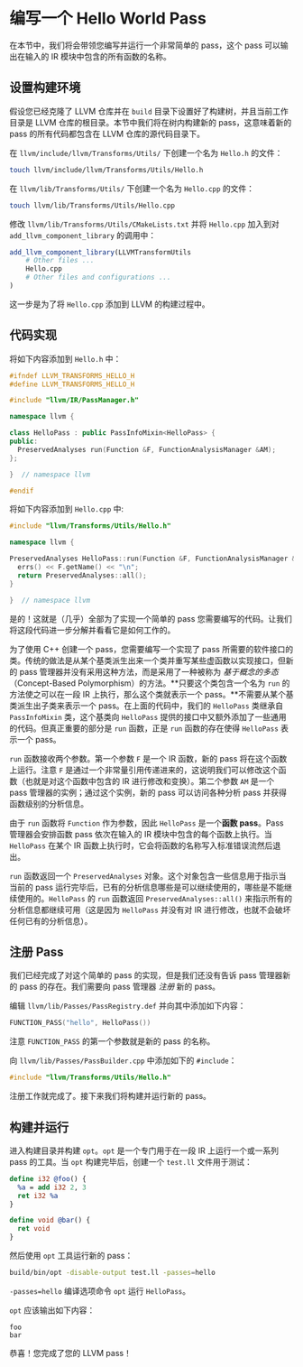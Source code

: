 # 编写一个 Hello World Pass

在本节中，我们将会带领您编写并运行一个非常简单的 pass，这个 pass 可以输出在输入的 IR 模块中包含的所有函数的名称。

## 设置构建环境

假设您已经克隆了 LLVM 仓库并在 `build` 目录下设置好了构建树，并且当前工作目录是 LLVM 仓库的根目录。本节中我们将在树内构建新的 pass，这意味着新的 pass 的所有代码都包含在 LLVM 仓库的源代码目录下。

在 `llvm/include/llvm/Transforms/Utils/` 下创建一个名为 `Hello.h` 的文件：

```sh
touch llvm/include/llvm/Transforms/Utils/Hello.h
```

在 `llvm/lib/Transforms/Utils/` 下创建一个名为 `Hello.cpp` 的文件：

```sh
touch llvm/lib/Transforms/Utils/Hello.cpp
```

修改 `llvm/lib/Transforms/Utils/CMakeLists.txt` 并将 `Hello.cpp` 加入到对 `add_llvm_component_library` 的调用中：

```CMake
add_llvm_component_library(LLVMTransformUtils
    # Other files ...
    Hello.cpp
    # Other files and configurations ...
)
```

这一步是为了将 `Hello.cpp` 添加到 LLVM 的构建过程中。

## 代码实现

将如下内容添加到 `Hello.h` 中：

```cpp
#ifndef LLVM_TRANSFORMS_HELLO_H
#define LLVM_TRANSFORMS_HELLO_H

#include "llvm/IR/PassManager.h"

namespace llvm {

class HelloPass : public PassInfoMixin<HelloPass> {
public:
  PreservedAnalyses run(Function &F, FunctionAnalysisManager &AM);
};

}  // namespace llvm

#endif
```

将如下内容添加到 `Hello.cpp` 中:

```cpp
#include "llvm/Transforms/Utils/Hello.h"

namespace llvm {

PreservedAnalyses HelloPass::run(Function &F, FunctionAnalysisManager &AM) {
  errs() << F.getName() << "\n";
  return PreservedAnalyses::all();
}

}  // namespace llvm
```

是的！这就是（几乎）全部为了实现一个简单的 pass 您需要编写的代码。让我们将这段代码进一步分解并看看它是如何工作的。

为了使用 C++ 创建一个 pass，您需要编写一个实现了 pass 所需要的软件接口的类。传统的做法是从某个基类派生出来一个类并重写某些虚函数以实现接口，但新的 pass 管理器并没有采用这种方法，而是采用了一种被称为 _基于概念的多态_（Concept-Based Polymorphism）的方法。**只要这个类包含一个名为 `run` 的方法使之可以在一段 IR 上执行，那么这个类就表示一个 pass。**不需要从某个基类派生出子类来表示一个 pass。在上面的代码中，我们的 `HelloPass` 类继承自 `PassInfoMixin` 类，这个基类向 `HelloPass` 提供的接口中又额外添加了一些通用的代码。但真正重要的部分是 `run` 函数，正是 `run` 函数的存在使得 `HelloPass` 表示一个 pass。

`run` 函数接收两个参数。第一个参数 `F` 是一个 IR 函数，新的 pass 将在这个函数上运行。注意 `F` 是通过一个非常量引用传递进来的，这说明我们可以修改这个函数（也就是对这个函数中包含的 IR 进行修改和变换）。第二个参数 `AM` 是一个 pass 管理器的实例；通过这个实例，新的 pass 可以访问各种分析 pass 并获得函数级别的分析信息。

由于 `run` 函数将 `Function` 作为参数，因此 `HelloPass` 是一个**函数 pass**。Pass 管理器会安排函数 pass 依次在输入的 IR 模块中包含的每个函数上执行。当 `HelloPass` 在某个 IR 函数上执行时，它会将函数的名称写入标准错误流然后退出。

`run` 函数返回一个 `PreservedAnalyses` 对象。这个对象包含一些信息用于指示当当前的 pass 运行完毕后，已有的分析信息哪些是可以继续使用的，哪些是不能继续使用的。`HelloPass` 的 `run` 函数返回 `PreservedAnalyses::all()` 来指示所有的分析信息都继续可用（这是因为 `HelloPass` 并没有对 IR 进行修改，也就不会破坏任何已有的分析信息）。

## 注册 Pass

我们已经完成了对这个简单的 pass 的实现，但是我们还没有告诉 pass 管理器新的 pass 的存在。我们需要向 pass 管理器 _注册_ 新的 pass。

编辑 `llvm/lib/Passes/PassRegistry.def` 并向其中添加如下内容：

```cpp
FUNCTION_PASS("hello", HelloPass())
```

注意 `FUNCTION_PASS` 的第一个参数就是新的 pass 的名称。

向 `llvm/lib/Passes/PassBuilder.cpp` 中添加如下的 `#include`：

```cpp
#include "llvm/Transforms/Utils/Hello.h"
```

注册工作就完成了。接下来我们将构建并运行新的 pass。

## 构建并运行

进入构建目录并构建 `opt`。`opt` 是一个专门用于在一段 IR 上运行一个或一系列 pass 的工具。当 `opt` 构建完毕后，创建一个 `test.ll` 文件用于测试：

```llvm
define i32 @foo() {
  %a = add i32 2, 3
  ret i32 %a
}

define void @bar() {
  ret void
}
```

然后使用 `opt` 工具运行新的 pass：

```sh
build/bin/opt -disable-output test.ll -passes=hello
```

`-passes=hello` 编译选项命令 `opt` 运行 `HelloPass`。

`opt` 应该输出如下内容：

```
foo
bar
```

恭喜！您完成了您的 LLVM pass！
